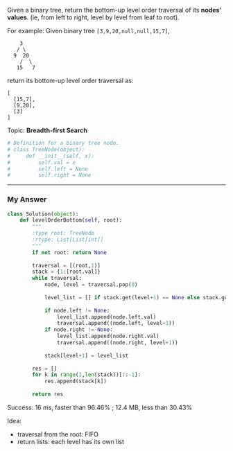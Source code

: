 Given a binary tree, return the bottom-up level order traversal of its **nodes' values**. (ie, from left to right, level by level from leaf to root).

For example:
Given binary tree `[3,9,20,null,null,15,7]`,
```
    3
   / \
  9  20
    /  \
   15   7
```   
return its bottom-up level order traversal as:
```
[
  [15,7],
  [9,20],
  [3]
]
```

Topic: **Breadth-first Search**

```Python
# Definition for a binary tree node.
# class TreeNode(object):
#     def __init__(self, x):
#         self.val = x
#         self.left = None
#         self.right = None
```

---
### My Answer
```Python
class Solution(object):
    def levelOrderBottom(self, root):
        """
        :type root: TreeNode
        :rtype: List[List[int]]
        """
        if not root: return None
        
        traversal = [(root,1)]       
        stack = {1:[root.val]}       
        while traversal:
            node, level = traversal.pop(0)
            
            level_list = [] if stack.get(level+1) == None else stack.get(level+1)
            
            if node.left != None:
                level_list.append(node.left.val)
                traversal.append((node.left, level+1))
            if node.right != None:
                level_list.append(node.right.val)
                traversal.append((node.right, level+1))
                
            stack[level+1] = level_list
            
        res = []
        for k in range(1,len(stack))[::-1]:
            res.append(stack[k])
        
        return res
```
Success: 16 ms, faster than 96.46%  ; 12.4 MB, less than 30.43% 

Idea:
- traversal from the root: FIFO
- return lists: each level has its own list


